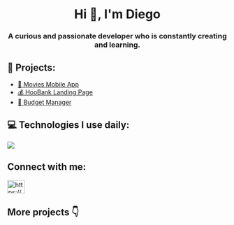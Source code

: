 <h1 align="center">Hi 👋, I'm Diego</h1>
<h3 align="center"> A curious and passionate developer who is constantly creating and learning.</h3>

## 💪 Projects:
- [🍿 Movies Mobile App](https://github.com/DiegoEDG/MoviesApp)
- [💰 HooBank Landing Page](https://github.com/DiegoEDG/Hoobank-landingPage)
- [🤑 Budget Manager](https://github.com/DiegoEDG/control-de-gastos)

<h2> 💻 Technologies I use daily: </h2>
<p align="left"> <img src="https://skillicons.dev/icons?i=git,github,html,css,sass,js,ts,react,nextjs,nodejs,nestjs,graphql,jest,postgres,mongodb,docker,linux,figma"/> </p>

<h2 align="left">Connect with me:</h2>
<p align="left">
<a href="https://www.linkedin.com/in/diego-gutierrez-58b066188" target="blank"><img align="center" src="https://raw.githubusercontent.com/rahuldkjain/github-profile-readme-generator/master/src/images/icons/Social/linked-in-alt.svg" alt="https://www.linkedin.com/in/diego-gutierrez-58b066188" height="30" width="40" /></a>
</p>

## More projects 👇
